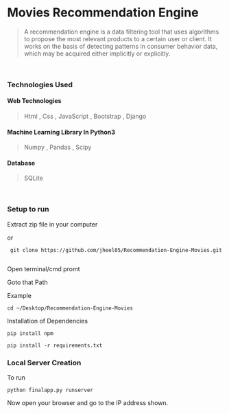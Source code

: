# Movies Recommendation Engine 
>A recommendation engine is a data filtering tool that uses algorithms to propose the most relevant products to a certain user or client. It works on the basis of detecting patterns in consumer behavior data, which may be acquired either implicitly or explicitly.
<br>


### Technologies Used

#### Web Technologies
> Html , Css , JavaScript , Bootstrap , Django

#### Machine Learning Library In Python3
> Numpy , Pandas , Scipy

#### Database
> SQLite

<br>

### Setup to run

Extract zip file in your computer

or
```
 git clone https://github.com/jheel05/Recommendation-Engine-Movies.git
 
```

Open terminal/cmd promt

Goto that Path

Example

```
cd ~/Desktop/Recommendation-Engine-Movies
```

Installation of Dependencies

```
pip install npm
```

```
pip install -r requirements.txt
```

### Local Server Creation

To run
```
python finalapp.py runserver
```
Now open your browser and go to the IP address shown.
